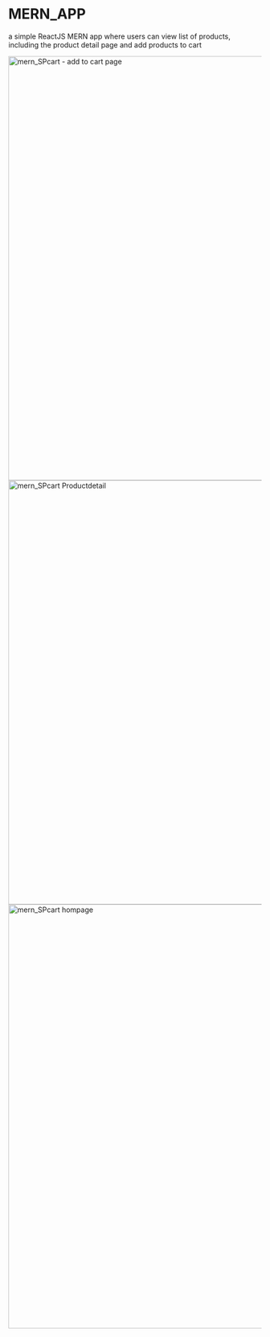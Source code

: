 # MERN_APP
a simple ReactJS MERN app where users can view list of products, including the product detail page and add products to cart

<img width="843" alt="mern_SPcart - add to cart page" src="https://user-images.githubusercontent.com/17603738/122652605-99487080-d137-11eb-95ea-358b52d4862c.png">
<img width="843" alt="mern_SPcart Productdetail" src="https://user-images.githubusercontent.com/17603738/122652607-9cdbf780-d137-11eb-8801-2902c03cac09.png">
<img width="843" alt="mern_SPcart hompage" src="https://user-images.githubusercontent.com/17603738/122652609-9f3e5180-d137-11eb-9791-a9f90eea2f83.png">
